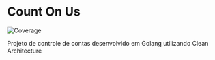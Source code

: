 # Count On Us

![Coverage](https://img.shields.io/badge/Coverage-100.0%25-brightgreen)

Projeto de controle de contas desenvolvido em Golang utilizando Clean Architecture
